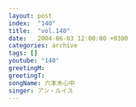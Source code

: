 ```yaml
---
layout: post
index:  "140"
title:  "vol.140"
date:   2004-06-03 12:00:00 +0300
categories: archive
tags: []
youtube: "140"
greetingM: 
greetingT: 
songName: 六本木心中
singer: アン・ルイス
---
```

